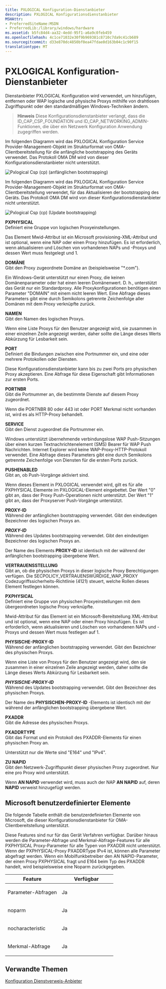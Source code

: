 ```yaml
---
title: PXLOGICAL Konfiguration-Dienstanbieter
description: PXLOGICAL Konfigurationsdienstanbieter
MSHAttr:
- PreferredSiteName:MSDN
- PreferredLib:/library/windows/hardware
ms.assetid: b5fc84d4-aa32-4edd-95f1-a6a9c0feb459
ms.openlocfilehash: 4c1ce71032e30f9b969381c8710c7da9c41cb689
ms.sourcegitcommit: d33e870dc4850bf0ea47fdae0d163b04c1c90f15
translationtype: MT
---
```

# <a name="pxlogical-configuration-service-provider"></a>PXLOGICAL Konfiguration-Dienstanbieter


Dienstanbieter PXLOGICAL Konfiguration wird verwendet, um hinzufügen, entfernen oder WAP logische und physische Proxys mithilfe von drahtlosen Zugriffspunkt oder den standardmäßigen Windows-Techniken ändern.

> **Hinweis**   Diese Konfigurationsdienstanbieter verlangt, dass die ID\_CAP\_CSP\_FOUNDATION und ID\_CAP\_NETWORKING\_ADMIN-Funktionen, die über ein Netzwerk Konfiguration Anwendung zugegriffen werden.

 

Im folgenden Diagramm wird das PXLOGICAL Konfiguration Service Provider-Management-Objekt im Strukturformat von OMA-Clientbereitstellung für die anfängliche bootstrapping des Geräts verwendet. Das Protokoll OMA DM wird von dieser Konfigurationsdienstanbieter nicht unterstützt.

![Pxlogical Csp (cp) (anfänglichen bootstrapping)](images/provisioning-csp-pxlogical-cp.png)

Im folgenden Diagramm wird das PXLOGICAL Konfiguration Service Provider-Management-Objekt im Strukturformat von OMA-Clientbereitstellung verwendet, für das Aktualisieren der bootstrapping des Geräts. Das Protokoll OMA DM wird von dieser Konfigurationsdienstanbieter nicht unterstützt.

![Pxlogical Csp (cp) (Update bootstrapping)](images/provisioning-csp-pxlogical-cp-2.png)

<a href="" id="pxphysical"></a>**PXPHYSICAL**  
Definiert eine Gruppe von logischen Proxyeinstellungen.

Das Element Mwid-Attribut ist ein Microsoft provisioning-XML-Attribut und ist optional, wenn eine NAP oder einen Proxy hinzufügen. Es ist erforderlich, wenn aktualisieren und Löschen von vorhandenen NAPs und -Proxys und dessen Wert muss festgelegt und 1.

<a href="" id="domain"></a>**DOMÄNE**  
Gibt den Proxy zugeordnete Domäne an (beispielsweise "\*.com").

Ein Windows-Gerät unterstützt nur einen Proxy, die keinen Domänenparameter oder hat einen leeren Domänenwert. D. h., unterstützt das Gerät nur ein Standardproxy. Alle Proxykonfigurationen benötigen einen Parameter "DOMAIN" mit einem nicht leeren Wert. Eine Abfrage dieses Parameters gibt eine durch Semikolons getrennte Zeichenfolge aller Domänen mit dem Proxy verknüpfte zurück.

<a href="" id="name"></a>**NAMEN**  
Gibt den Namen des logischen Proxys.

Wenn eine Liste Proxys für den Benutzer angezeigt wird, sie zusammen in einer einzelnen Zeile angezeigt werden, daher sollte die Länge dieses Werts Abkürzung für Lesbarkeit sein.

<a href="" id="port"></a>**PORT**  
Definiert die Bindungen zwischen eine Portnummer ein, und eine oder mehrere Protokollen oder Diensten.

Diese Konfigurationsdienstanbieter kann bis zu zwei Ports pro physischen Proxy akzeptieren. Eine Abfrage für diese Eigenschaft gibt Informationen zur ersten Ports.

<a href="" id="portnbr"></a>**PORTNBR**  
Gibt die Portnummer an, die bestimmte Dienste auf diesem Proxy zugeordnet.

Wenn die PORTNBR 80 oder 443 ist oder PORT Merkmal nicht vorhanden ist, wird es als HTTP-Proxy behandelt.

<a href="" id="service"></a>**SERVICE**  
Gibt den Dienst zugeordnet die Portnummer ein.

Windows unterstützt übernehmende verbindungslose WAP Push-Sitzungen über einen kurzen Textnachrichtenelement (SMS) Bearer für WAP Push Nachrichten. Internet Explorer wird keine WAP-Proxy-HTTP-Protokoll verwendet. Eine Abfrage dieses Parameters gibt eine durch Semikolons getrennte Zeichenfolge von Diensten für die ersten Ports zurück.

<a href="" id="pushenabled"></a>**PUSHENABLED**  
Gibt an, ob Push-Vorgänge aktiviert sind.

Wenn dieses Element in PXLOGICAL verwendet wird, gilt es für alle PXPHYSICAL Elemente im PXLOGICAL-Element eingebettet. Der Wert "0" gibt an, dass der Proxy Push-Operationen nicht unterstützt. Der Wert "1" gibt an, dass der Proxyserver Push-Vorgänge unterstützt.

<a href="" id="proxy-id"></a>**PROXY-ID**  
Während der anfänglichen bootstrapping verwendet. Gibt den eindeutigen Bezeichner des logischen Proxys an.

<a href="" id="proxy-id"></a>***PROXY-ID***  
Während des Updates bootstrapping verwendet. Gibt den eindeutigen Bezeichner des logischen Proxys an.

Der Name des Elements **PROXY-ID** ist identisch mit der während der anfänglichen bootstrapping übergebene Wert.

<a href="" id="trust"></a>**VERTRAUENSSTELLUNG**  
Gibt an, ob die physischen Proxys in dieser logische Proxy Berechtigungen verfügen. Die SECPOLICY\_VERTRAUENSWÜRDIGE\_WAP\_PROXY Codezugriffssicherheits-Richtlinie (4121) steuert, welche Rollen dieses Element festlegen können.

<a href="" id="pxphysical"></a>**PXPHYSICAL**  
Definiert eine Gruppe von physischen Proxyeinstellungen mit dem übergeordneten logische Proxy verknüpfte.

Mwid-Attribut für das Element ist ein Microsoft-Bereitstellung XML-Attribut und ist optional, wenn eine NAP oder einen Proxy hinzufügen. Es ist erforderlich, wenn aktualisieren und Löschen von vorhandenen NAPs und -Proxys und dessen Wert muss festlegen auf 1.

<a href="" id="physical-proxy-id"></a>**PHYSISCHE-PROXY-ID**  
Während der anfänglichen bootstrapping verwendet. Gibt den Bezeichner des physischen Proxys.

Wenn eine Liste von Proxys für den Benutzer angezeigt wird, den sie zusammen in einer einzelnen Zeile angezeigt werden, daher sollte die Länge dieses Werts Abkürzung für Lesbarkeit sein.

<a href="" id="physical-proxy-id"></a>***PHYSISCHE-PROXY-ID***  
Während des Updates bootstrapping verwendet. Gibt den Bezeichner des physischen Proxys.

Der Name des **PHYSISCHEN-PROXY-ID** -Elements ist identisch mit der während der anfänglichen bootstrapping übergebene Wert.

<a href="" id="pxaddr"></a>**PXADDR**  
Gibt die Adresse des physischen Proxys.

<a href="" id="pxaddrtype"></a>**PXADDRTYPE**  
Gibt das Format und ein Protokoll des PXADDR-Elements für einen physischen Proxy an.

Unterstützt nur die Werte sind "E164" und "IPv4".

<a href="" id="to-napid"></a>**ZU NAPID**  
Gibt den Netzwerk-Zugriffspunkt dieser physischen Proxy zugeordnet. Nur eine pro Proxy wird unterstützt.

Wenn **AN NAPID** verwendet wird, muss auch der NAP **AN NAPID** auf, deren **NAPID** verweist hinzugefügt werden.

## <a name="microsoft-custom-elements"></a>Microsoft benutzerdefinierter Elemente


Die folgende Tabelle enthält die benutzerdefinierten Elemente von Microsoft, die dieser Konfigurationsdienstanbieter für OMA-Clientbereitstellung unterstützt.

Diese Features sind nur für das Gerät Verfahren verfügbar. Darüber hinaus werden die Parameter-Abfrage und Merkmal-Abfrage-Features für alle PXPHYSICAL Proxy-Parameter für alle Typen von PXADDR nicht unterstützt. Wenn der PXPHYSICAL-Proxy PXADDRType IPv4 ist, können alle Parameter abgefragt werden. Wenn ein Mobilfunkbetreiber den AN NAPID-Parameter, der einen Proxy PXPHYSICAL fragt und E164 beim Typ des PXADDR handelt, wird beispielsweise eine Noparm zurückgegeben.

<table>
<colgroup>
<col width="50%" />
<col width="50%" />
</colgroup>
<thead>
<tr class="header">
<th>Feature</th>
<th>Verfügbar</th>
</tr>
</thead>
<tbody>
<tr class="odd">
<td><p>Parameter-Abfragen</p></td>
<td><p>Ja</p></td>
</tr>
<tr class="even">
<td><p>noparm</p></td>
<td><p>Ja</p></td>
</tr>
<tr class="odd">
<td><p>nocharacteristic</p></td>
<td><p>Ja</p></td>
</tr>
<tr class="even">
<td><p>Merkmal-Abfrage</p></td>
<td><p>Ja</p></td>
</tr>
</tbody>
</table>

 

## <a name="related-topics"></a>Verwandte Themen


[Konfiguration Dienstverweis-Anbieter](configuration-service-provider-reference.md)

 

 






